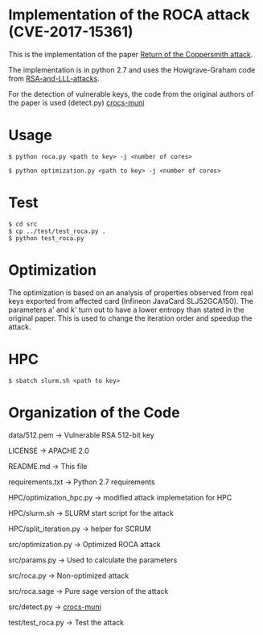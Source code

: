 # Implementation of the ROCA attack (CVE-2017-15361)
This is the implementation of the paper [Return of the Coppersmith attack](https://roca.crocs.fi.muni.cz/).

The implementation is in python 2.7 and uses the Howgrave-Graham code from [RSA-and-LLL-attacks](https://github.com/mimoo/RSA-and-LLL-attacks).

For the detection of vulnerable keys, the code from the original authors of the paper is used (detect.py) [crocs-muni](https://github.com/crocs-muni/roca)

# Usage
```
$ python roca.py <path to key> -j <number of cores>
```
```
$ python optimization.py <path to key> -j <number of cores>
```
# Test
```
$ cd src
$ cp ../test/test_roca.py .
$ python test_roca.py
```
# Optimization
The optimization is based on an analysis of properties observed from real keys exported from affected card (Infineon JavaCard SLJ52GCA150). The parameters a' and k' turn out to have a lower entropy than stated in the original paper. This is used to change the iteration order and speedup the attack.


# HPC
```
$ sbatch slurm.sh <path to key>
```

# Organization of the Code
data/512.pem                 -> Vulnerable RSA 512-bit key

LICENSE                     -> APACHE 2.0

README.md                   -> This file

requirements.txt            -> Python 2.7 requirements

HPC/optimization_hpc.py -> modified attack implemetation for HPC

HPC/slurm.sh            -> SLURM start script for the attack

HPC/split_iteration.py  -> helper for SCRUM

src/optimization.py         -> Optimized ROCA attack

src/params.py               -> Used to calculate the parameters

src/roca.py                 -> Non-optimized attack

src/roca.sage               -> Pure sage version of the attack

src/detect.py               -> [crocs-muni](https://github.com/crocs-muni/roca)

test/test_roca.py            -> Test the attack
